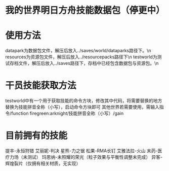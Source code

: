 # 我的世界明日方舟技能数据包（停更中）

# 使用方法
datapark为数据包文件，解压后放入../saves/world/dataparks路径下。\n
resources为资源包文件，解压后放入../resourcepacks路径下\n
testworld为测试存档文件，解压后放入../saves路径下，存档中已经包含数据包与资源包。\n

# 干员技能获取方法
testworld中有一个用于获取技能的命令方块，修改其中代码，将需要替换的地方替换为技能拼音全称（小写），启动命令方块即可
其他世界若需要使用，需输入指令/function firegreen:arknight/技能拼音全称（小写）/gain

# 目前拥有的技能
提丰-永恒狩猎
艾丽妮-判决
星熊-力之锯
松果-RMA长钉
艾雅法拉-火山
末药-医疗力场（未测试）
玛恩纳-未照耀的荣光（粒子效果与平衡性调整未完成）
异客-辉煌裂片（仅拥有相关材质，无实现）
